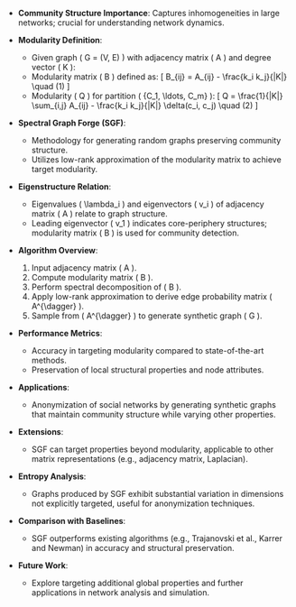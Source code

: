 - **Community Structure Importance**: Captures inhomogeneities in large networks; crucial for understanding network dynamics.
  
- **Modularity Definition**: 
  - Given graph \( G = (V, E) \) with adjacency matrix \( A \) and degree vector \( K \):
  - Modularity matrix \( B \) defined as:
    \[
    B_{ij} = A_{ij} - \frac{k_i k_j}{|K|} \quad (1)
    \]
  - Modularity \( Q \) for partition \( \{C_1, \ldots, C_m\} \):
    \[
    Q = \frac{1}{|K|} \sum_{i,j} A_{ij} - \frac{k_i k_j}{|K|} \delta(c_i, c_j) \quad (2)
    \]

- **Spectral Graph Forge (SGF)**: 
  - Methodology for generating random graphs preserving community structure.
  - Utilizes low-rank approximation of the modularity matrix to achieve target modularity.
  
- **Eigenstructure Relation**: 
  - Eigenvalues \( \lambda_i \) and eigenvectors \( v_i \) of adjacency matrix \( A \) relate to graph structure.
  - Leading eigenvector \( v_1 \) indicates core-periphery structures; modularity matrix \( B \) is used for community detection.

- **Algorithm Overview**:
  1. Input adjacency matrix \( A \).
  2. Compute modularity matrix \( B \).
  3. Perform spectral decomposition of \( B \).
  4. Apply low-rank approximation to derive edge probability matrix \( A^{\dagger} \).
  5. Sample from \( A^{\dagger} \) to generate synthetic graph \( G \).

- **Performance Metrics**:
  - Accuracy in targeting modularity compared to state-of-the-art methods.
  - Preservation of local structural properties and node attributes.

- **Applications**:
  - Anonymization of social networks by generating synthetic graphs that maintain community structure while varying other properties.

- **Extensions**: 
  - SGF can target properties beyond modularity, applicable to other matrix representations (e.g., adjacency matrix, Laplacian).

- **Entropy Analysis**: 
  - Graphs produced by SGF exhibit substantial variation in dimensions not explicitly targeted, useful for anonymization techniques.

- **Comparison with Baselines**: 
  - SGF outperforms existing algorithms (e.g., Trajanovski et al., Karrer and Newman) in accuracy and structural preservation.

- **Future Work**: 
  - Explore targeting additional global properties and further applications in network analysis and simulation.